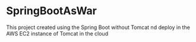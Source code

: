 # SpringBootAsWar
This project created using the Spring Boot without Tomcat nd deploy in the AWS EC2 instance of Tomcat in the cloud
